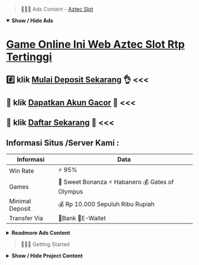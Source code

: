 > :red_circle::red_circle::red_circle: Ads Content - [Aztec Slot](https://atom.io/packages/aztec-slot)

<details open><summary><b>Show / Hide Ads</b></summary>

# [Game Online Ini Web Aztec Slot Rtp Tertinggi](https://atom.io/packages/aztec-slot)
## :hash: klik [Mulai Deposit Sekarang](https://178.128.112.84/slot/jokergaming/) :ok_hand: <<< 
## :star2: klik [Dapatkan Akun Gacor](https://178.128.112.84/mobile/) :green_heart: <<< 
## :pushpin: klik [Daftar Sekarang](https://178.128.112.84/casino/) :dart: <<< 

## Informasi Situs /Server Kami : 

| Informasi  | Data |
| ------------- | ------------- |
| Win Rate  | ⚡ 95% |
| Games  | 🔱 Sweet Bonanza ⚡ Habanero 💰 Gates of Olympus |
| Minimal Deposit  | 💰 Rp 10.000 Sepuluh Ribu Rupiah |
| Transfer Via  | 🏅Bank 🏅E-Wallet |

<details><summary><b>Readmore Ads Content</b></summary>

## Table Of Content
- [Unduh Apk Situs Slot Gacor 2022](#situs-slot-gacor-2022)
- [Daftar Slot Gacor Slot Gacor](#slot-gacor)
- [Rumus Putaran Agen Toto Play](#agen-toto-play)
- [Download Apk Agen Toto Play](#agen-toto-play)
- [Tutorial Main Game Slot Cq9](#game-slot-cq9)
- [Kode Rahasia Situs Judi Slot Promo Terbaru](#situs-judi-slot-promo-terbaru)

## Situs Slot Gacor 2022
Slot online sendiri sebenarnya yakni salah tunggal pertunjukan judi yang detik ini sudah mampu dimainkan sebagai online serta memanfaatkan internet. Game judi online setara semacam game judi slot biasa, yakni dimainkan serta tenggang memencet tombol supaya sanggup memutar mesin slot. Nantinya, waktu kesempatan beberapa detik, mesin akan berhenti berputar serta menunjukkan apakah koalisi yang didapat dapat menghasilkan keunggulan untuk Anda. Sama semacam mesin slot konvensional, mainan judi slot online pun mempunyai tema yang bersalah dekat tiap gamenya. Selain tema yang berbeda, kualitas kesulitan maka total jackpot yang bisa didapat lumayan berbeda. Tema-tema yang diambil umumnya merupakan benda yang tengah ramai diperbincangkan pada tengah masyarakat pada detik itu, misalkan terus-menerus tema superhero. Menariknya, pertunjukan slot online sendiri sebenarnya merupakan salah tunggal pertunjukan judi online yang paling terakhir lahir. Namun, popularitas slot online melejit serta cepat. Gampang agar dimainkan dan hadiah jackpot sama nominal yang besar menjadi daya tarik transenden dari slot online.
## Slot Gacor
Ada senyap-senyap agar bosku yang penasaran dengan trik apa dapat cuan besar-besaran dari judi Slot gacor terpercaya Habanero. Triknya diartikan sebagai serta menyortir game bertajuk Koi Gate. Sumber superior untung besarnya yaitu dari bonus ekstra mana masa bosku dapat Koi Jejer. Bonus ekstra maksudnya selain menerima dana keunggulan bosku berhak meraih tambahan dana serta sebagai terpisah.
## Agen Toto Play
Slot Gacor Cepat Kaya AGENTOTOPLAY
Merupakan pertunjukan slot online tergacor dari IDN Slot yang bertema babi hutan yang mempunyai batu permata. Winrate slot online unggul ini meraih 88%. Ikuti link bersama-sama agar turun lagi mendaftar agentotoplay.org
## Agen Toto Play
Layanan Customer Service 24 Jam Online. Selaku situs slot online terbaik, agentotoplay selalu memberikan bantuan paling setinggi-tingginya pada setiap membernya yakni salah satunya pakai menyampaikan service selama 24 jam online tanpa henti agar mampu menunjang kalian kalau menjumpai satu buah hambatan disaat selagi mendaftar, bermain taruhan ataupun tatkala berbuat pembicaraan deposit pun withdraw.
## Game Slot Cq9
Cara Menang Main Judi Online Terbaru 2021, Siapa sih yang tidak kepingin hadiah setiap judi duit asli, telah jelas seluruh berharap bisa mengambil rupiah detik taruhan online. Tapi setiap keunggulan itu selain ciri hoki, terdapat terus sejumlah tehnik yang nggak pada tahu terutama para Anggota pemula yang setelah itu terjun agar sekedar coba-coba pertunjukan dalam situs judi online. Untuk anda para pemula sisih memperhebat saat anda sebentar agar membaca tips eksklusif dari anda akan dengan tenggang apa trik berhasil main judi online terbaru 2021.
## Situs Judi Slot Promo Terbaru
Faktor Menang Lain Selain Jam Hoki, Percaya nggak beriktikad dari pada pokok ke memilih kesempatan yang tepat untuk main slot online, fokuskan keputusan di anggaran kalian. Kalau kalian kepunyaan patut duit bersama bisa merekatkan taruhan sebanyak yang kalian inginkan, itulah peluang unggul agar bermain.

</details>

</details>

> :red_circle::red_circle::red_circle: Getting Started

<details><summary><b>Show / Hide Project Content</b></summary>

#  Project Name / Title : 
ATPEngine Project #43
##  Getting Started : 
These instructions will get you a copy of the project up and running on your local machine for development and testing purposes. See deployment for notes on how to deploy the project on a live system.

##  Installation for ATPEngine Project #43 : 
A step by step guide that will tell you how to get the development environment up and running.
<ul><li>How to install #1</li><li>How to install #2</li><li>How to install #3</li><li>How to install #4</li><li>How to install #5</li><li>How to install #6</li></ul>

##  Usage : 
A few examples of useful commands and/or tasks.
<ul><li>Usage #1</li><li>Usage  #2</li><li>Usage  #3</li><li>Usage #4</li><li>Usage  #5</li><li>Usage  #6</li></ul>

##  Ads Links : 
Get To Know about our other ads.


[Sobat Gaming Slot Menghasilkan Uang](https://atom.io/packages/sobat-gaming-slot)

[Game Judi Slot Menghasilkan Uang](https://atom.io/packages/game-judi-slot)

[Toto Slot Menghasilkan Uang](https://atom.io/packages/toto-slot)

[Game Slot Gacor Menghasilkan Uang](https://atom.io/packages/game-slot-gacor)

[Pragmatic Slot Menghasilkan Uang](https://atom.io/packages/pragmatic-slot)

[Slot Akun Demo Menghasilkan Uang](https://atom.io/packages/slot-akun-demo)

[Slot Terbaru 2021 Menghasilkan Uang](https://atom.io/packages/slot-terbaru-2021)

[Toto Slot 777 Menghasilkan Uang](https://atom.io/packages/toto-slot-777)

[Slot Indonesia Menghasilkan Uang](https://atom.io/packages/slot-indonesia)

[Judi Onlin Slot Menghasilkan Uang](https://atom.io/packages/judi-onlin-slot)

[Judi Slot Pulsa Menghasilkan Uang](https://atom.io/packages/judi-slot-pulsa)

[Apk Slot Online Menghasilkan Uang](https://atom.io/packages/apk-slot-online)

[Daftar Slot Online Menghasilkan Uang](https://atom.io/packages/daftar-slot-online)

[Slot Tanpa Deposit Menghasilkan Uang](https://atom.io/packages/slot-tanpa-deposit)

[Slot Via Pulsa Menghasilkan Uang](https://atom.io/packages/slot-via-pulsa)

##  Additional Project That Can Be Usefull : 
Get To Know about our other projects.


[ATPEngine Project #32](https://atom.io/packages/atpengine-project-32)

[ATPEngine Project #97](https://atom.io/packages/atpengine-project-97)

[ATPEngine Project #85](https://atom.io/packages/atpengine-project-85)

[ATPEngine Project #47](https://atom.io/packages/atpengine-project-47)

[ATPEngine Project #1](https://atom.io/packages/atpengine-project-1)

[ATPEngine Project #63](https://atom.io/packages/atpengine-project-63)

[ATPEngine Project #54](https://atom.io/packages/atpengine-project-54)

[ATPEngine Project #74](https://atom.io/packages/atpengine-project-74)

[ATPEngine Project #35](https://atom.io/packages/atpengine-project-35)

##  Master Project : 
Incase you want to know more about our master project, please visit [ATPEngine Home Project](https://atom.io/packages/atpengine-home-project)

</details>
